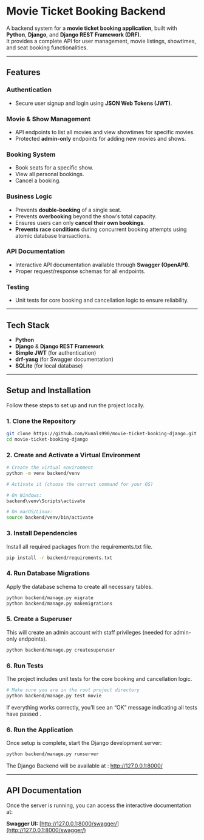 # Movie Ticket Booking Backend 

A backend system for a **movie ticket booking application**, built with **Python**, **Django**, and **Django REST Framework (DRF)**.  
It provides a complete API for user management, movie listings, showtimes, and seat booking functionalities.

---

##  Features

###  Authentication
- Secure user signup and login using **JSON Web Tokens (JWT)**.

### Movie & Show Management
- API endpoints to list all movies and view showtimes for specific movies.  
- Protected **admin-only** endpoints for adding new movies and shows.

###  Booking System
- Book seats for a specific show.  
- View all personal bookings.  
- Cancel a booking.

### Business Logic
- Prevents **double-booking** of a single seat.  
- Prevents **overbooking** beyond the show’s total capacity.  
- Ensures users can only **cancel their own bookings**.
- **Prevents race conditions** during concurrent booking attempts using atomic database transactions.

### API Documentation
- Interactive API documentation available through **Swagger (OpenAPI)**.  
- Proper request/response schemas for all endpoints.

### Testing
- Unit tests for core booking and cancellation logic to ensure reliability.

---


## Tech Stack

- **Python**
- **Django** & **Django REST Framework**
- **Simple JWT** (for authentication)
- **drf-yasg** (for Swagger documentation)
- **SQLite** (for local database)

---

## Setup and Installation

Follow these steps to set up and run the project locally.

### 1️. Clone the Repository

```bash
git clone https://github.com/Kunals990/movie-ticket-booking-django.git
cd movie-ticket-booking-django
```

### 2️. Create and Activate a Virtual Environment

```bash
# Create the virtual environment
python -m venv backend/venv

# Activate it (choose the correct command for your OS)

# On Windows:
backend\venv\Scripts\activate

# On macOS/Linux:
source backend/venv/bin/activate

```

### 3. Install Dependencies
Install all required packages from the requirements.txt file.
```bash
pip install -r backend/requirements.txt

```
### 4. Run Database Migrations
Apply the database schema to create all necessary tables.
```bash
python backend/manage.py migrate
python backend/manage.py makemigrations
```

### 5. Create a Superuser
This will create an admin account with staff privileges (needed for admin-only endpoints).
```bash
python backend/manage.py createsuperuser
```

### 6. Run Tests
The project includes unit tests for the core booking and cancellation logic.
```bash
# Make sure you are in the root project directory
python backend/manage.py test movie
```
If everything works correctly, you’ll see an “OK” message indicating all tests have passed .

### 6. Run the Application
Once setup is complete, start the Django development server:
```bash
python backend/manage.py runserver
```
The Django Backend will be available at : http://127.0.0.1:8000/


---

## API Documentation

Once the server is running, you can access the interactive documentation at:

**Swagger UI:** [http://127.0.0.1:8000/swagger/](http://127.0.0.1:8000/swagger/)


